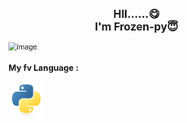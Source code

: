 <h2 align="center">HII......😋<br>I'm Frozen-py😇</h1>

![image](https://user-images.githubusercontent.com/88402272/136348598-8cc965c8-7e4c-439b-9244-e10094ba4a3d.png)


  <h3 align="left">My fv Language : </h3>
</a>  <a href="https://www.python.org" target="_blank"> <img src="https://raw.githubusercontent.com/devicons/devicon/master/icons/python/python-original.svg" alt="python" width="70" height="70"/> </a>

